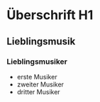 # Überschrift H1

## Lieblingsmusik

### Lieblingsmusiker

- erste Musiker
- zweiter Musiker
- dritter Musiker

